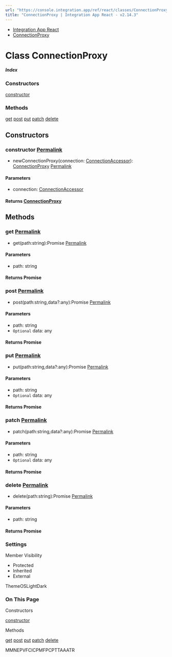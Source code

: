 ```yaml
---
url: "https://console.integration.app/ref/react/classes/ConnectionProxy.html"
title: "ConnectionProxy | Integration App React - v2.14.3"
---
```


- [Integration App React](https://console.integration.app/ref/react/index.html)
- [ConnectionProxy](https://console.integration.app/ref/react/classes/ConnectionProxy.html)

# Class ConnectionProxy

##### Index

### Constructors

[constructor](https://console.integration.app/ref/react/classes/ConnectionProxy.html#constructor)

### Methods

[get](https://console.integration.app/ref/react/classes/ConnectionProxy.html#get) [post](https://console.integration.app/ref/react/classes/ConnectionProxy.html#post) [put](https://console.integration.app/ref/react/classes/ConnectionProxy.html#put) [patch](https://console.integration.app/ref/react/classes/ConnectionProxy.html#patch) [delete](https://console.integration.app/ref/react/classes/ConnectionProxy.html#delete)

## Constructors

### constructor [Permalink](https://console.integration.app/ref/react/classes/ConnectionProxy.html\#constructor)

- newConnectionProxy(connection: [ConnectionAccessor](https://console.integration.app/ref/react/classes/ConnectionAccessor.html)): [ConnectionProxy](https://console.integration.app/ref/react/classes/ConnectionProxy.html) [Permalink](https://console.integration.app/ref/react/classes/ConnectionProxy.html#constructorconnectionproxy)





#### Parameters



- connection: [ConnectionAccessor](https://console.integration.app/ref/react/classes/ConnectionAccessor.html)

#### Returns [ConnectionProxy](https://console.integration.app/ref/react/classes/ConnectionProxy.html)

## Methods

### get [Permalink](https://console.integration.app/ref/react/classes/ConnectionProxy.html\#get)

- get(path:string):Promise<any> [Permalink](https://console.integration.app/ref/react/classes/ConnectionProxy.html#get-1)





#### Parameters



- path: string

#### Returns Promise<any>

### post [Permalink](https://console.integration.app/ref/react/classes/ConnectionProxy.html\#post)

- post(path:string,data?:any):Promise<any> [Permalink](https://console.integration.app/ref/react/classes/ConnectionProxy.html#post-1)





#### Parameters



- path: string
- `Optional` data: any

#### Returns Promise<any>

### put [Permalink](https://console.integration.app/ref/react/classes/ConnectionProxy.html\#put)

- put(path:string,data?:any):Promise<any> [Permalink](https://console.integration.app/ref/react/classes/ConnectionProxy.html#put-1)





#### Parameters



- path: string
- `Optional` data: any

#### Returns Promise<any>

### patch [Permalink](https://console.integration.app/ref/react/classes/ConnectionProxy.html\#patch)

- patch(path:string,data?:any):Promise<any> [Permalink](https://console.integration.app/ref/react/classes/ConnectionProxy.html#patch-1)





#### Parameters



- path: string
- `Optional` data: any

#### Returns Promise<any>

### delete [Permalink](https://console.integration.app/ref/react/classes/ConnectionProxy.html\#delete)

- delete(path:string):Promise<any> [Permalink](https://console.integration.app/ref/react/classes/ConnectionProxy.html#delete-1)





#### Parameters



- path: string

#### Returns Promise<any>

### Settings

Member Visibility

- Protected
- Inherited
- External

ThemeOSLightDark

### On This Page

Constructors

[constructor](https://console.integration.app/ref/react/classes/ConnectionProxy.html#constructor)

Methods

[get](https://console.integration.app/ref/react/classes/ConnectionProxy.html#get) [post](https://console.integration.app/ref/react/classes/ConnectionProxy.html#post) [put](https://console.integration.app/ref/react/classes/ConnectionProxy.html#put) [patch](https://console.integration.app/ref/react/classes/ConnectionProxy.html#patch) [delete](https://console.integration.app/ref/react/classes/ConnectionProxy.html#delete)

MMNEPVFCICPMFPCPTTAAATR